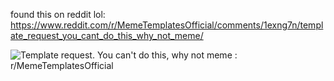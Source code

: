 found this on reddit lol:
https://www.reddit.com/r/MemeTemplatesOfficial/comments/1exng7n/template_request_you_cant_do_this_why_not_meme/ <br>

<img src="https://preview.redd.it/template-request-you-cant-do-this-why-not-meme-v0-4g60cess80kd1.jpeg?auto=webp&amp;s=6820401fe67ffa1002feae6daa12957891bb2fa7" alt="Template request. You can&#39;t do this, why not meme : r/MemeTemplatesOfficial"/>
